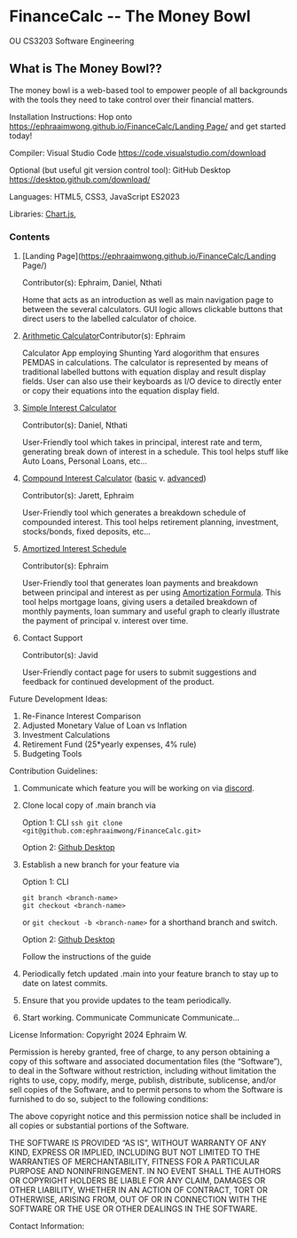 # FinanceCalc -- The Money Bowl

OU CS3203 Software Engineering

## What is The Money Bowl??

The money bowl is a web-based tool to empower people of all backgrounds with the tools they need to take control over their financial matters.

Installation Instructions: Hop onto [https://ephraaimwong.github.io/FinanceCalc/Landing Page/](https://ephraaimwong.github.io/FinanceCalc/Landing%20Page/) and get started today!

Compiler: Visual Studio Code https://code.visualstudio.com/download

Optional (but useful git version control tool): GitHub Desktop https://desktop.github.com/download/

Languages: HTML5, CSS3, JavaScript ES2023

Libraries: [Chart.js](https://cdn.jsdelivr.net/npm/chart.js),

### Contents

1) [Landing Page](https://ephraaimwong.github.io/FinanceCalc/Landing Page/)

   Contributor(s): Ephraim, Daniel, Nthati

   Home that acts as an introduction as well as main navigation page to between the several calculators. GUI logic allows clickable buttons that direct users to the labelled calculator of choice.
2) [Arithmetic Calculator](https://ephraaimwong.github.io/FinanceCalc/basicCalc2.html)Contributor(s): Ephraim

   Calculator App employing Shunting Yard alogorithm that ensures PEMDAS in calculations. The calculator is represented by means of traditional labelled buttons with equation display and result display fields. User can also use their keyboards as I/O device to directly enter or copy their equations into the equation display field.
3) [Simple Interest Calculator](https://ephraaimwong.github.io/FinanceCalc/interestCalcSimple.html)

   Contributor(s): Daniel, Nthati

   User-Friendly tool which takes in principal, interest rate and term, generating break down of interest in a schedule.
   This tool helps stuff like Auto Loans, Personal Loans, etc...
4) [Compound Interest Calculator](https://ephraaimwong.github.io/FinanceCalc/compoundInterestCalc2.html) ([basic](https://www.discover.com/online-banking/cd-lng-02/?cmpgnid=ps-bk-ggl-nonchck-agl-ggl-pmax-test-pmx&src=S00001AON&van=Dbank&gad_source=1&gclid=Cj0KCQjwz7C2BhDkARIsAA_SZKYJFrwuQYpUSMPo3B6_HE-QI17n864Sqpme6_yZD7zYNBMilg93O6AaAqifEALw_wcB&gclsrc=aw.ds) v. [advanced](https://www.investor.gov/financial-tools-calculators/calculators/compound-interest-calculator))

   Contributor(s): Jarett, Ephraim

   User-Friendly tool which generates a breakdown schedule of compounded interest.
   This tool helps retirement planning, investment, stocks/bonds, fixed deposits, etc...
5) [Amortized Interest Schedule](https://ephraaimwong.github.io/FinanceCalc/amortizationSchedule.html)

   Contributor(s): Ephraim

   User-Friendly tool that generates loan payments and breakdown between principal and interest as per using [Amortization Formula](https://www.highradius.com/resources/Blog/amortization-schedule-formula/).
   This tool helps mortgage loans, giving users a detailed breakdown of monthly payments, loan summary and useful graph to clearly illustrate the payment of principal v. interest over time.
6) Contact Support

   Contributor(s): Javid

   User-Friendly contact page for users to submit suggestions and feedback for continued development of the product.

Future Development Ideas:

1) Re-Finance Interest Comparison
2) Adjusted Monetary Value of Loan vs Inflation
3) Investment Calculations
4) Retirement Fund (25*yearly expenses, 4% rule)
5) Budgeting Tools

Contribution Guidelines:

1. Communicate which feature you will be working on via [discord](https://discord.gg/2tQTmb4dsb).
2. Clone local copy of .main branch via

   Option 1: CLI `ssh git clone <git@github.com:ephraaimwong/FinanceCalc.git>`

   Option 2: [Github Desktop](https://docs.github.com/en/desktop/overview/getting-started-with-github-desktop)
3. Establish a new branch for your feature via

   Option 1: CLI

   ```
   git branch <branch-name>
   git checkout <branch-name>
   ```

   or `git checkout -b <branch-name>` for a shorthand branch and switch.

   Option 2: [Github Desktop](https://docs.github.com/en/desktop/overview/getting-started-with-github-desktop)

   Follow the instructions of the guide
4. Periodically fetch updated .main into your feature branch to stay up to date on latest commits.
5. Ensure that you provide updates to the team periodically.
6. Start working.
   Communicate Communicate Communicate...

License Information:
Copyright 2024 Ephraim W.

Permission is hereby granted, free of charge, to any person obtaining a copy of this software and associated documentation files (the “Software”), to deal in the Software without restriction, including without limitation the rights to use, copy, modify, merge, publish, distribute, sublicense, and/or sell copies of the Software, and to permit persons to whom the Software is furnished to do so, subject to the following conditions:

The above copyright notice and this permission notice shall be included in all copies or substantial portions of the Software.

THE SOFTWARE IS PROVIDED “AS IS”, WITHOUT WARRANTY OF ANY KIND, EXPRESS OR IMPLIED, INCLUDING BUT NOT LIMITED TO THE WARRANTIES OF MERCHANTABILITY, FITNESS FOR A PARTICULAR PURPOSE AND NONINFRINGEMENT. IN NO EVENT SHALL THE AUTHORS OR COPYRIGHT HOLDERS BE LIABLE FOR ANY CLAIM, DAMAGES OR OTHER LIABILITY, WHETHER IN AN ACTION OF CONTRACT, TORT OR OTHERWISE, ARISING FROM, OUT OF OR IN CONNECTION WITH THE SOFTWARE OR THE USE OR OTHER DEALINGS IN THE SOFTWARE.

Contact Information:
